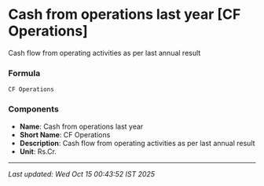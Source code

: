 # Cash from operations last year [CF Operations]
Cash flow from operating activities as per last annual result

### Formula
```text
CF Operations
```


### Components
- **Name**: Cash from operations last year
- **Short Name**: CF Operations
- **Description**: Cash flow from operating activities as per last annual result
- **Unit**: Rs.Cr.

---
*Last updated: Wed Oct 15 00:43:52 IST 2025*
